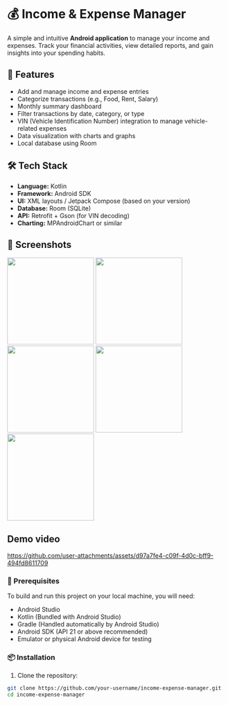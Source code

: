 # 💰 Income & Expense Manager

A simple and intuitive **Android application** to manage your income and expenses. Track your financial activities, view detailed reports, and gain insights into your spending habits.

## 🚀 Features

- Add and manage income and expense entries
- Categorize transactions (e.g., Food, Rent, Salary)
- Monthly summary dashboard
- Filter transactions by date, category, or type
- VIN (Vehicle Identification Number) integration to manage vehicle-related expenses
- Data visualization with charts and graphs
- Local database using Room

## 🛠️ Tech Stack

- **Language:** Kotlin
- **Framework:** Android SDK
- **UI:** XML layouts / Jetpack Compose (based on your version)
- **Database:** Room (SQLite)
- **API:** Retrofit + Gson (for VIN decoding)
- **Charting:** MPAndroidChart or similar

## 📸 Screenshots

<img src="https://github.com/user-attachments/assets/754ab294-562f-44d4-a297-7d95124f98ea" width="200"/>
<img src="https://github.com/user-attachments/assets/1d327963-5292-4bed-b6c4-4a6caa4295de" width="200"/>
<img src="https://github.com/user-attachments/assets/abfe54f3-d587-415a-b8cc-542c0a6c8e78" width="200"/>
<img src="https://github.com/user-attachments/assets/d02c1cb2-1698-404a-96ea-a32a4fa90eeb" width="200"/>
<img src="https://github.com/user-attachments/assets/adc98bde-5e1b-42bb-b22b-6f21d8918247" width="200"/>

## Demo video


https://github.com/user-attachments/assets/d97a7fe4-c09f-4d0c-bff9-494fd8611709


### 📲 Prerequisites

To build and run this project on your local machine, you will need:

- Android Studio
- Kotlin (Bundled with Android Studio)
- Gradle (Handled automatically by Android Studio)
- Android SDK (API 21 or above recommended)
- Emulator or physical Android device for testing

### 📦 Installation

1. Clone the repository:

```bash
git clone https://github.com/your-username/income-expense-manager.git
cd income-expense-manager
